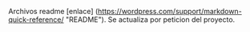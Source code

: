 Archivos readme [enlace] (https://wordpress.com/support/markdown-quick-reference/ "README").
Se actualiza por peticion del proyecto.
